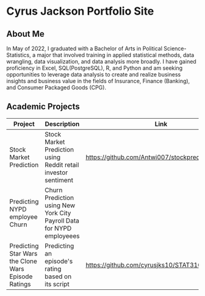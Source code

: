 # Cyrus Jackson Portfolio Site

## About Me

In May of 2022, I graduated with a Bachelor of Arts in Political Science-Statistics, a major that involved training in applied statistical methods, data wrangling, data visualization, and data analysis more broadly. I have gained proficiency in Excel, SQL(PostgreSQL), R, and Python and am seeking opportunities to leverage data analysis to create and realize business insights and business value in the fields of Insurance, Finance (Banking), and Consumer Packaged Goods (CPG).


## Academic Projects 

| Project       | Description   | Link  |
| -------       | -----------   | ----
Stock Market Prediction  | Stock Market Prediction using Reddit retail investor sentiment | https://github.com/Antwi007/stockprediction
Predicting NYPD employee Churn  | Churn Prediction using  New York City Payroll Data for NYPD employeees |
Predicting Star Wars the Clone Wars Episode Ratings  | Predicting an episode's rating based on its script | https://github.com/cyrusjks10/STAT3106_Final_Proj

